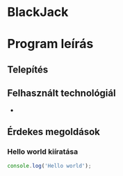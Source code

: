 # BlackJack

# Program leírás

## Telepítés

## Felhasznált technológiál

-

## Érdekes megoldások

### Hello world kiíratása
```javascript
console.log('Hello world');
```